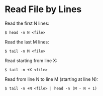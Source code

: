 # Read File by Lines

Read the first N lines:

```console
$ head -n N <file>
```

Read the last M lines:

```console
$ tail -n M <file>
```

Read starting from line X:

```console
$ tail -n +X <file>
```

Read from line N to line M (starting at line N):

```console
$ tail -n +N <file> | head -n (M - N + 1)
```
